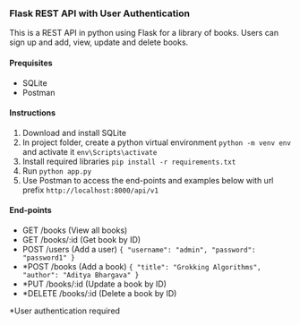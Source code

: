 ### Flask REST API with User Authentication

This is a REST API in python using Flask for a library of books. Users can sign up and add, view, update and delete books.

#### Prequisites

- SQLite
- Postman

#### Instructions

1. Download and install SQLite
2. In project folder, create a python virtual environment `python -m venv env` and activate it `env\Scripts\activate`
4. Install required libraries `pip install -r requirements.txt`
5. Run `python app.py`
6. Use Postman to access the end-points and examples below with url prefix `http://localhost:8000/api/v1`

#### End-points

- GET /books (View all books)
- GET /books/:id (Get book by ID)
- POST /users (Add a user)
`
{
	"username": "admin",
	"password": "password1"
}
`
- \*POST /books (Add a book)
`
{
	"title": "Grokking Algorithms",
	"author": "Aditya Bhargava"
}
`
- \*PUT /books/:id (Update a book by ID)
- \*DELETE /books/:id (Delete a book by ID)

\*User authentication required